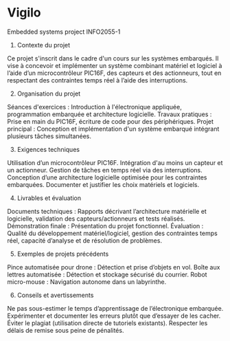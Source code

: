 # Vigilo
Embedded systems project INFO2055-1

1. Contexte du projet

Ce projet s'inscrit dans le cadre d'un cours sur les systèmes embarqués. Il vise à concevoir et implémenter un système combinant matériel et logiciel à l’aide d’un microcontrôleur PIC16F, des capteurs et des actionneurs, tout en respectant des contraintes temps réel à l’aide des interruptions.

2. Organisation du projet

Séances d'exercices : Introduction à l'électronique appliquée, programmation embarquée et architecture logicielle.
Travaux pratiques : Prise en main du PIC16F, écriture de code pour des périphériques.
Projet principal : Conception et implémentation d'un système embarqué intégrant plusieurs tâches simultanées.

3. Exigences techniques

Utilisation d’un microcontrôleur PIC16F.
Intégration d'au moins un capteur et un actionneur.
Gestion de tâches en temps réel via des interruptions.
Conception d’une architecture logicielle optimisée pour les contraintes embarquées.
Documenter et justifier les choix matériels et logiciels.

4. Livrables et évaluation

Documents techniques : Rapports décrivant l’architecture matérielle et logicielle, validation des capteurs/actionneurs et tests réalisés.
Démonstration finale : Présentation du projet fonctionnel.
Évaluation : Qualité du développement matériel/logiciel, gestion des contraintes temps réel, capacité d’analyse et de résolution de problèmes.

5. Exemples de projets précédents

Pince automatisée pour drone : Détection et prise d’objets en vol.
Boîte aux lettres automatisée : Détection et stockage sécurisé du courrier.
Robot micro-mouse : Navigation autonome dans un labyrinthe.

6. Conseils et avertissements

Ne pas sous-estimer le temps d’apprentissage de l’électronique embarquée.
Expérimenter et documenter les erreurs plutôt que d’essayer de les cacher.
Éviter le plagiat (utilisation directe de tutoriels existants).
Respecter les délais de remise sous peine de pénalités.
